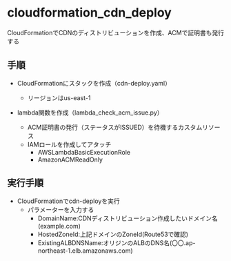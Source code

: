 # cloudformation_cdn_deploy
CloudFormationでCDNのディストリビューションを作成、ACMで証明書も発行する

## 手順
* CloudFormationにスタックを作成（cdn-deploy.yaml）
  - リージョンはus-east-1

* lambda関数を作成（lambda_check_acm_issue.py）
  - ACM証明書の発行（ステータスがISSUED）を待機するカスタムリソース
  - IAMロールを作成してアタッチ
    - AWSLambdaBasicExecutionRole
    - AmazonACMReadOnly

## 実行手順
* CloudFormationでcdn-deployを実行
  - パラメーターを入力する
    - DomainName:CDNディストリビューション作成したいドメイン名(example.com)
    - HostedZoneId:上記ドメインのZoneId(Route53で確認)
    - ExistingALBDNSName:オリジンのALBのDNS名(〇〇.ap-northeast-1.elb.amazonaws.com)
  

